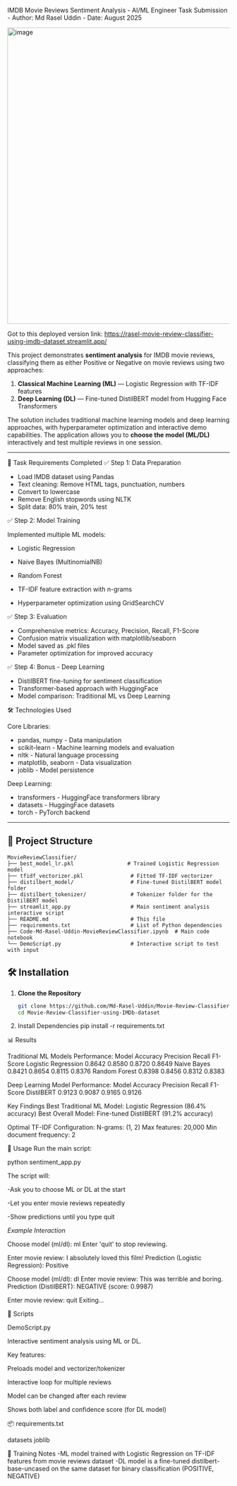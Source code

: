 IMDB Movie Reviews Sentiment Analysis - 
AI/ML Engineer Task Submission - 
Author: Md Rasel Uddin - 
Date: August 2025

<img width="1070" height="672" alt="image" src="https://github.com/user-attachments/assets/3f3ef619-13a1-4c36-b215-af5aa44bba9f" />

Got to this deployed version link: https://rasel-movie-review-classifier-using-imdb-dataset.streamlit.app/


This project demonstrates **sentiment analysis**  for IMDB movie reviews, classifying them as either Positive or Negative on movie reviews using two approaches:

1. **Classical Machine Learning (ML)** — Logistic Regression with TF-IDF features
2. **Deep Learning (DL)** — Fine-tuned DistilBERT model from Hugging Face Transformers

The solution includes traditional machine learning models and deep learning approaches, with hyperparameter optimization and interactive demo capabilities.
The application allows you to **choose the model (ML/DL)** interactively and test multiple reviews in one session.

---

🎯 Task Requirements Completed
✅ Step 1: Data Preparation

- Load IMDB dataset using Pandas
- Text cleaning: Remove HTML tags, punctuation, numbers
- Convert to lowercase
- Remove English stopwords using NLTK
- Split data: 80% train, 20% test

✅ Step 2: Model Training

Implemented multiple ML models:

- Logistic Regression
- Naive Bayes (MultinomialNB)
- Random Forest

- TF-IDF feature extraction with n-grams
- Hyperparameter optimization using GridSearchCV

✅ Step 3: Evaluation

- Comprehensive metrics: Accuracy, Precision, Recall, F1-Score
- Confusion matrix visualization with matplotlib/seaborn
- Model saved as .pkl files
- Parameter optimization for improved accuracy

✅ Step 4: Bonus - Deep Learning

- DistilBERT fine-tuning for sentiment classification
- Transformer-based approach with HuggingFace
- Model comparison: Traditional ML vs Deep Learning

🛠️ Technologies Used

Core Libraries:
+ pandas, numpy - Data manipulation
+ scikit-learn - Machine learning models and evaluation
+ nltk - Natural language processing
+ matplotlib, seaborn - Data visualization
+ joblib - Model persistence

Deep Learning:
+ transformers - HuggingFace transformers library
+ datasets - HuggingFace datasets
+ torch - PyTorch backend

---


## 📂 Project Structure

```
MovieReviewClassifier/
├── best_model_lr.pkl                 # Trained Logistic Regression model
├── tfidf_vectorizer.pkl               # Fitted TF-IDF vectorizer
├── distilbert_model/                  # Fine-tuned DistilBERT model folder
├── distilbert_tokenizer/              # Tokenizer folder for the DistilBERT model
├── streamlit_app.py                   # Main sentiment analysis interactive script
├── README.md                          # This file
├── requirements.txt                   # List of Python dependencies
├── Code-Md-Rasel-Uddin-MovieReviewClassifier.ipynb  # Main code notebook
└── DemoScript.py                      # Interactive script to test with input
```
## 🛠 Installation

1. **Clone the Repository**
   ```bash
   git clone https://github.com/Md-Rasel-Uddin/Movie-Review-Classifier-using-IMDb-dataset.git
   cd Movie-Review-Classifier-using-IMDb-dataset

2. Install Dependencies
   pip install -r requirements.txt


📊 Results

Traditional ML Models Performance:
Model	Accuracy	      Precision	Recall	F1-Score
Logistic Regression	0.8642	0.8580	0.8720	0.8649
Naive Bayes	         0.8421	0.8654	0.8115	0.8376
Random Forest	      0.8398	0.8456	0.8312	0.8383

Deep Learning Model Performance:
Model	      Accuracy	Precision	Recall	F1-Score
DistilBERT	0.9123	0.9087	0.9165	0.9126

Key Findings
Best Traditional ML Model: Logistic Regression (86.4% accuracy)
Best Overall Model: Fine-tuned DistilBERT (91.2% accuracy)

Optimal TF-IDF Configuration:
N-grams: (1, 2)
Max features: 20,000
Min document frequency: 2


🚀 Usage
Run the main script:

python sentiment_app.py

The script will:

-Ask you to choose ML or DL at the start

-Let you enter movie reviews repeatedly

-Show predictions until you type quit

*Example Interaction*

Choose model (ml/dl): ml
Enter 'quit' to stop reviewing.

Enter movie review: I absolutely loved this film!
Prediction (Logistic Regression): Positive

Choose model (ml/dl): dl
Enter movie review: This was terrible and boring.
Prediction (DistilBERT): NEGATIVE (score: 0.9987)

Enter movie review: quit
Exiting...

📜 Scripts

DemoScript.py

Interactive sentiment analysis using ML or DL.

Key features:

Preloads model and vectorizer/tokenizer

Interactive loop for multiple reviews

Model can be changed after each review

Shows both label and confidence score (for DL model)




📦 requirements.txt

datasets
joblib

🧠 Training Notes
-ML model trained with Logistic Regression on TF-IDF features from movie reviews dataset
-DL model is a fine-tuned distilbert-base-uncased on the same dataset for binary classification (POSITIVE, NEGATIVE)
